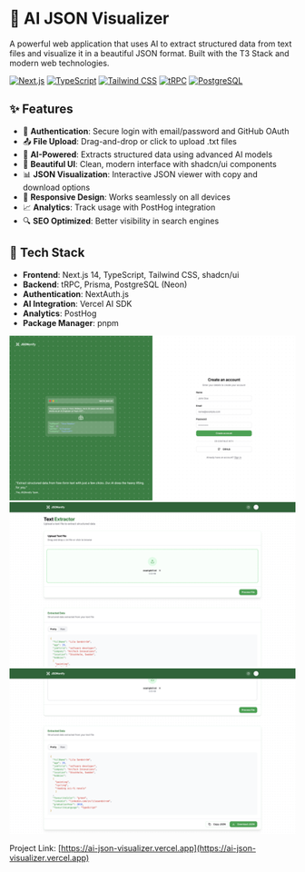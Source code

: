 # 🤖 AI JSON Visualizer

A powerful web application that uses AI to extract structured data from text files and visualize it in a beautiful JSON format. Built with the T3 Stack and modern web technologies.

[![Next.js](https://img.shields.io/badge/Next.js-000000?style=for-the-badge&logo=next.js&logoColor=white)](https://nextjs.org/)
[![TypeScript](https://img.shields.io/badge/TypeScript-007ACC?style=for-the-badge&logo=typescript&logoColor=white)](https://www.typescriptlang.org/)
[![Tailwind CSS](https://img.shields.io/badge/Tailwind_CSS-38B2AC?style=for-the-badge&logo=tailwind-css&logoColor=white)](https://tailwindcss.com/)
[![tRPC](https://img.shields.io/badge/tRPC-2596BE?style=for-the-badge&logo=trpc&logoColor=white)](https://trpc.io/)
[![PostgreSQL](https://img.shields.io/badge/PostgreSQL-316192?style=for-the-badge&logo=postgresql&logoColor=white)](https://www.postgresql.org/)

## ✨ Features

- 🔐 **Authentication**: Secure login with email/password and GitHub OAuth
- 📤 **File Upload**: Drag-and-drop or click to upload .txt files
- 🤖 **AI-Powered**: Extracts structured data using advanced AI models
- 🎨 **Beautiful UI**: Clean, modern interface with shadcn/ui components
- 📊 **JSON Visualization**: Interactive JSON viewer with copy and download options
- 📱 **Responsive Design**: Works seamlessly on all devices
- 📈 **Analytics**: Track usage with PostHog integration
- 🔍 **SEO Optimized**: Better visibility in search engines

## 🚀 Tech Stack

- **Frontend**: Next.js 14, TypeScript, Tailwind CSS, shadcn/ui
- **Backend**: tRPC, Prisma, PostgreSQL (Neon)
- **Authentication**: NextAuth.js
- **AI Integration**: Vercel AI SDK
- **Analytics**: PostHog
- **Package Manager**: pnpm

<!-- Screenshots -->

![Screenshot 1](./public/screenshot1.png)
![Screenshot 2](./public/screenshot2.png)
![Screenshot 3](./public/screenshot3.png)

Project Link: [https://ai-json-visualizer.vercel.app](https://ai-json-visualizer.vercel.app)
